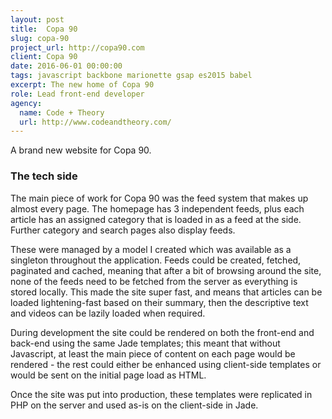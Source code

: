 ```yaml
---
layout: post
title:  Copa 90
slug: copa-90
project_url: http://copa90.com
client: Copa 90
date: 2016-06-01 00:00:00
tags: javascript backbone marionette gsap es2015 babel
excerpt: The new home of Copa 90
role: Lead front-end developer
agency:
  name: Code + Theory
  url: http://www.codeandtheory.com/
---
```


A brand new website for Copa 90.

### The tech side

The main piece of work for Copa 90 was the feed system that makes up almost every page. The homepage has 3 independent feeds, plus each article has an assigned category that is loaded in as a feed at the side. Further category and search pages also display feeds.

These were managed by a model I created which was available as a singleton throughout the application. Feeds could be created, fetched, paginated and cached, meaning that after a bit of browsing around the site, none of the feeds need to be fetched from the server as everything is stored locally. This made the site super fast, and means that articles can be loaded lightening-fast based on their summary, then the descriptive text and videos can be lazily loaded when required.

During development the site could be rendered on both the front-end and back-end using the same Jade templates; this meant that without Javascript, at least the main piece of content on each page would be rendered - the rest could either be enhanced using client-side templates or would be sent on the initial page load as HTML.

Once the site was put into production, these templates were replicated in PHP on the server and used as-is on the client-side in Jade.
